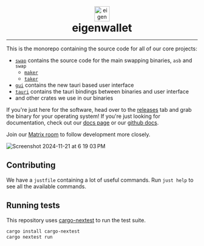 <div align="center">
  <img width="40px" alt="eigenwallet_icon" src="https://github.com/user-attachments/assets/6e21a005-7ee6-4b5f-a851-e589f80d40fd" /><br>
  <strong style="font-size: 2em;">eigenwallet</strong>
</div>

---

This is the monorepo containing the source code for all of our core projects:

- [`swap`](swap/README.md) contains the source code for the main swapping binaries, `asb` and `swap`
  - [`maker`](dev-docs/asb/README.md)
  - [`taker`](dev-docs/cli/README.md)
- [`gui`](src-gui/README.md) contains the new tauri based user interface
- [`tauri`](src-tauri/) contains the tauri bindings between binaries and user interface
- and other crates we use in our binaries

If you're just here for the software, head over to the [releases](https://github.com/UnstoppableSwap/xmr-btc-swap/releases/latest) tab and grab the binary for your operating system! If you're just looking for documentation, check out our [docs page](https://docs.unstoppableswap.net/) or our [github docs](dev-docs/README.md).

Join our [Matrix room](https://matrix.to/#/#unstoppableswap-core:matrix.org) to follow development more closely.

![Screenshot 2024-11-21 at 6 19 03 PM](https://github.com/user-attachments/assets/a9fe110e-90b4-4af8-8980-d4207a5e2a71)

## Contributing

We have a `justfile` containing a lot of useful commands.
Run `just help` to see all the available commands.

## Running tests

This repository uses [cargo-nextest](https://nexte.st/docs/running/) to run the
test suite.

```bash
cargo install cargo-nextest
cargo nextest run
```
